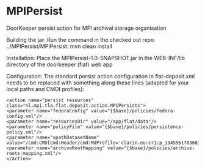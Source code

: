 # MPIPersist
DoorKeeper persist action for MPI archival storage organisation

Building the jar:
Run the command in the checked out repo ../MPIPersist/MPIPersist: mvn clean install

Installation:
Place the MPIPersist-1.0-SNAPSHOT.jar in the WEB-INF/lib directory of the doorkeeper (flat) web app

Configuration:
The standard persist action configuration in flat-deposit.xml needs to be replaced with something along these lines (adapted for your local paths and CMDI profiles):
```
<action name="persist resources" class="nl.mpi.tla.flat.deposit.action.MPIPersists">
<parameter name="fedoraConfig" value="{$base}/policies/fedora-config.xml"/>
<parameter name="resourcesDir" value="/app/flat/data"/>
<parameter name="policyFile" value="{$base}/policies/persistence-policy.xml"/>
<parameter name="xpathDatasetName" value="/cmd:CMD[cmd:Header/cmd:MdProfile='clarin.eu:cr1:p_1345561703683']/cmd:Components/cmd:ComicBook/cmd:Title"/>
<parameter name="archiveRootMapping" value="{$base}/policies/archive-roots-mapping.xml"/>
</action>
```
